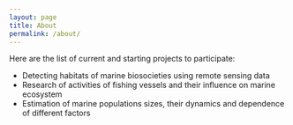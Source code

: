 ```yaml
---
layout: page
title: About
permalink: /about/
---
```


Here are the list of current and starting projects to participate:
* Detecting habitats of marine biosocieties using remote sensing data
* Research of activities of fishing vessels and their influence on marine ecosystem
* Estimation of marine populations sizes, their dynamics and dependence of different factors
